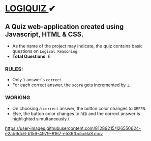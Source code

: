 # <a href="https://saksshham.github.io/LOGIQUIZ/">LOGIQUIZ </a>✔
## A Quiz web-application created using Javascript, HTML & CSS.
* As the name of the project may indicate, the quiz contains basic questions on ```Logical Reasoning```.
* <b>Total Questions</b>: 6


### RULES:
* Only ```1``` answer's ```correct```.
* For each correct answer, the ```score``` gets incremented by ```1```.

### WORKING
* On choosing a ```correct``` answer, the button color changes to ```GREEN```.
* Else, the button color changes to ```RED``` and the correct answer is highlighted simultaneously.\

https://user-images.githubusercontent.com/81289215/126550624-e2ab6dc6-b156-4979-8167-e536fbc5c6a8.mov
